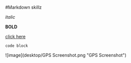 #Markdown skillz

_italic_

**BOLD**

[click here](https://www.google.com)

`code block`

![image](desktop/GPS Screenshot.png "GPS Screenshot")